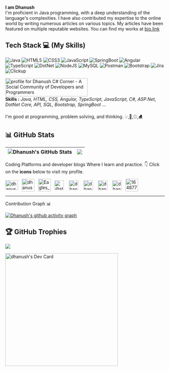 <b>I am Dhanush </b> <br>
I'm proficient in Java programming, with a deep understanding of the language's complexities. I have also contributed my expertise to the online world by writing numerous articles on various topics. My articles have been featured on multiple reputable websites. You can find my works at <a href="https://bio.link/dhanushprofile" target="blank">bio.link</a>
## Tech Stack :computer: (My Skills)
![Java](https://img.shields.io/badge/java-%23ED8B00.svg?style=for-the-badge&logo=java&logoColor=white) 
![HTML5](https://img.shields.io/badge/html5-%23E34F26.svg?style=for-the-badge&logo=html5&logoColor=white)
![CSS3](https://img.shields.io/badge/css3-%231572B6.svg?style=for-the-badge&logo=css3&logoColor=white) 
![JavaScript](https://img.shields.io/badge/javascript-%23323330.svg?style=for-the-badge&logo=javascript&logoColor=%23F7DF1E) 
![SpringBoot](https://img.shields.io/badge/springboot-6DAF0F?style=for-the-badge&logo=springboot&logoColor=white)
![Angular](https://img.shields.io/badge/angular-%23E64F16.svg?style=for-the-badge&logo=angular&logoColor=white)
![TypeScript](https://img.shields.io/badge/typescript-%23007ACC.svg?style=for-the-badge&logo=typescript&logoColor=white) 
![DotNet](https://img.shields.io/badge/dotnet-%235A0FDF.svg?style=for-the-badge&logo=dotnet&logoColor=white) 
![NodeJS](https://img.shields.io/badge/node.js-6DA55F?style=for-the-badge&logo=node.js&logoColor=white)
![MySQL](https://img.shields.io/badge/mysql-%2300f.svg?style=for-the-badge&logo=mysql&logoColor=white)
![Postman](https://img.shields.io/badge/Postman-FF6C37?style=for-the-badge&logo=postman&logoColor=white)
![Bootstrap](https://img.shields.io/badge/bootstrap-%23563D7C.svg?style=for-the-badge&logo=bootstrap&logoColor=white)
![Jira](https://img.shields.io/badge/jira-%230A0FFF.svg?style=for-the-badge&logo=jira&logoColor=white)
![Clickup](https://img.shields.io/badge/clickup-%23703FFB.svg?style=for-the-badge&logo=clickup&logoColor=white)

 <a href="https://www.c-sharpcorner.com/members/dhanush-krishnan">
<img src="https://www.c-sharpcorner.com/members/dhanush-krishnan/flair.png" width="260" height="58" alt="profile for Dhanush C# Corner - A Social Community of Developers and Programmers" title="profile for Dhanush at C# Corner - A Social Community of Developers and Programmers" />
</a>
<br>
<b>Skills :</b>
<i>Java, HTML, CSS, Angular, TypeScript, JavaScript, C#, ASP.Net, DotNet Core, API, SQL, Bootstrap, SpringBoot ...</i>

I'm good at programming, problem solving, and thinking. :bulb:,:trumpet:,:baseball:,:ice_skate:

## 📊 GitHub Stats
| <img align="center" src="https://github-readme-stats.vercel.app/api?username=dhan-profile&show_icons=true&include_all_commits=true&theme=buefy&hide_border=true&hide=issues" alt="Dhanush's GitHub Stats" /> | <img align="center" src="https://github-readme-stats.vercel.app/api/top-langs/?username=dhan-profile&layout=compact&theme=buefy&hide_border=true" /> |
| ------------- | ------------- |

Coding Platforms and developer blogs Where I learn and practice. 👇 Click on the **icons** below to visit my profile.

<a href="https://www.hackerrank.com/dhanushkrish45" target="_blank"><img align="center" src="https://raw.githubusercontent.com/rahuldkjain/github-profile-readme-generator/master/src/images/icons/Social/hackerrank.svg" alt="dhanushkrish45" height="30" width="40" /></a>
&nbsp;
<a href="https://dev.to/dhanush9952" target="_blank"><img align="center" src="https://cdn-icons-png.freepik.com/512/5969/5969113.png" alt="dhanush9952" height="40" width="40" /></a>
&nbsp;
<a href="https://leetcode.com/Eagles_Warrior/" target="_blank"><img align="center" src="https://upload.wikimedia.org/wikipedia/commons/1/19/LeetCode_logo_black.png" alt="Eagles_Warrior" height="40" width="40" /></a>
&nbsp;
<a href="https://medium.com/@storybydhanush" target="_blank"><img align="center" src="https://cdn-icons-png.flaticon.com/512/5968/5968906.png" alt="@storybydhanush" height="30" width="30" /></a>
&nbsp;&nbsp;
<a href="https://unstop.com/u/dhanushprofile" target="_blank"><img align="center" src="https://d8it4huxumps7.cloudfront.net/uploads/images/unstop/branding-guidelines/icon/unstop-icon-800x800.png" alt="dhanushprofile" height="30" width="30" /></a>
&nbsp;&nbsp;
<a href="https://www.hackerearth.com/@dhanushkrish45" target="_blank"><img align="center" src="https://upload.wikimedia.org/wikipedia/commons/e/e8/HackerEarth_logo.png" alt="dhanushprofile" height="30" width="30" /></a>
&nbsp;&nbsp;
<a href="https://dhanushprofile.hashnode.dev/" target="_blank"><img align="center" src="https://www.svgrepo.com/show/353859/hashnode-icon.svg" alt="dhanushprofile" height="30" width="30" /></a>
&nbsp;&nbsp;
<a href="https://www.codingninjas.com/studio/profile/b1ebb673-a4f2-4bb1-8bb4-e39a1f41242e" target="_blank"><img align="center" src="https://www.codingninjas.com/landing/wp-content/uploads/2022/11/CN-DP.jpg" alt="dhanushprofile" height="30" width="30" /></a>
&nbsp;
<a href="https://stackoverflow.com/users/16487734/dhanush?tab=profile" target="_blank"><img align="center" src="https://upload.wikimedia.org/wikipedia/commons/thumb/e/ef/Stack_Overflow_icon.svg/768px-Stack_Overflow_icon.svg.png" alt="16487734" height="40" width="40" /></a>
&nbsp;
<hr>
Contribution Graph 📊

[![Dhanush's github activity graph](https://github-readme-activity-graph.vercel.app/graph?username=dhan-profile&theme=high-contrast)](https://github.com/dhan-profile/github-readme-activity-graph)

## 🏆 GitHub Trophies
![](https://github-profile-trophy.vercel.app/?username=dhan-profile&theme=radical&no-frame=false&no-bg=true&margin-w=4)

<a href="https://app.daily.dev/dhan_dev"><img src="https://api.daily.dev/devcards/v2/ZKFgA9Gz8lPcojFc6qLqk.png?type=default&r=evt" width="356" alt="dhanush's Dev Card"/></a>
